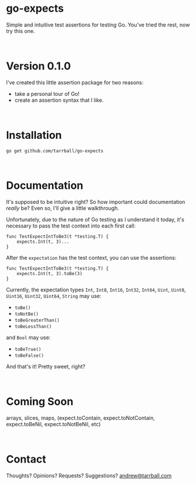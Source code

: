 # go-expects
Simple and intuitive test assertions for testing Go. You've tried the rest, now try this one.

<br />

# Version 0.1.0
I've created this little assertion package for two reasons:
  * take a personal tour of Go!
  * create an assertion syntax that I like.

<br />

# Installation
`go get github.com/tarrball/go-expects`

<br />

# Documentation
It's supposed to be intuitive right? So how important could documentation _really_ be? Even so, I'll give a little walkthrough. 

Unfortunately, due to the nature of Go testing as I understand it today, it's necessary to pass the test context into each first call:

    func TestExpectIntToBe3(t *testing.T) {
	    expects.Int(t, 3)...
    }
    
After the `expectation` has the test context, you can use the assertions:

    func TestExpectIntToBe3(t *testing.T) {
	    expects.Int(t, 3).toBe(3)
    }
    
Currently, the expectation types `Int`, `Int8`, `Int16`, `Int32`, `Int64`, `Uint`, `Uint8`, `Uint16`, `Uint32`, `Uint64`, `String` may use:
* `toBe()`
* `toNotBe()`
* `toBeGreaterThan()`
* `toBeLessThan()`

and `Bool` may use:
* `toBeTrue()`
* `toBeFalse()`
    
And that's it! Pretty sweet, right?

<br />

# Coming Soon
arrays, slices, maps, (expect.toContain, expect.toNotContain, expect.toBeNil, expect.toNotBeNil, etc)

<br />

# Contact
Thoughts? Opinions? Requests? Suggestions?
<andrew@tarrball.com>
